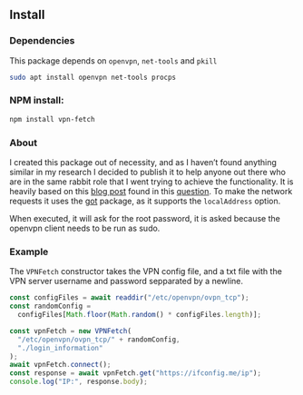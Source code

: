 ## Install

### Dependencies

This package depends on `openvpn`, `net-tools` and `pkill`

```sh
sudo apt install openvpn net-tools procps
```

### NPM install:

```sh
npm install vpn-fetch
```

### About

I created this package out of necessity, and as I haven’t found anything similar in my research I decided to publish it to help anyone out there who are in the same rabbit role that I went trying to achieve the functionality. It is heavily based on this [blog post](http://www.georgiecasey.com/2013/07/26/how-to-use-overplay-and-other-vpns-as-a-curl-proxy/) found in this [question](https://serverfault.com/questions/653496/use-openvpn-tun-device-for-specific-request). To make the network requests it uses the [got](https://www.npmjs.com/package/got) package, as it supports the `localAddress` option.

When executed, it will ask for the root password, it is asked because the openvpn client needs to be run as sudo.

### Example

The `VPNFetch` constructor takes the VPN config file, and a txt file with the VPN server username and password sepparated by a newline.

```js
const configFiles = await readdir("/etc/openvpn/ovpn_tcp");
const randomConfig =
  configFiles[Math.floor(Math.random() * configFiles.length)];

const vpnFetch = new VPNFetch(
  "/etc/openvpn/ovpn_tcp/" + randomConfig,
  "./login_information"
);
await vpnFetch.connect();
const response = await vpnFetch.get("https://ifconfig.me/ip");
console.log("IP:", response.body);
```
